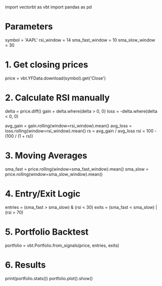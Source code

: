 import vectorbt as vbt
import pandas as pd

# Parameters
symbol = 'AAPL'
rsi_window = 14
sma_fast_window = 10
sma_slow_window = 30

# 1. Get closing prices
price = vbt.YFData.download(symbol).get('Close')

# 2. Calculate RSI manually
delta = price.diff()
gain = delta.where(delta > 0, 0)
loss = -delta.where(delta < 0, 0)

avg_gain = gain.rolling(window=rsi_window).mean()
avg_loss = loss.rolling(window=rsi_window).mean()
rs = avg_gain / avg_loss
rsi = 100 - (100 / (1 + rs))

# 3. Moving Averages
sma_fast = price.rolling(window=sma_fast_window).mean()
sma_slow = price.rolling(window=sma_slow_window).mean()

# 4. Entry/Exit Logic
entries = (sma_fast > sma_slow) & (rsi < 30)
exits = (sma_fast < sma_slow) | (rsi > 70)

# 5. Portfolio Backtest
portfolio = vbt.Portfolio.from_signals(price, entries, exits)

# 6. Results
print(portfolio.stats())
portfolio.plot().show()


